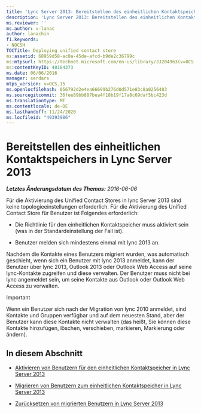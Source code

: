 ```yaml
---
title: 'Lync Server 2013: Bereitstellen des einheitlichen Kontaktspeichers'
description: 'Lync Server 2013: Bereitstellen des einheitlichen Kontaktspeichers'
ms.reviewer: ''
ms.author: v-lanac
author: lanachin
f1.keywords:
- NOCSH
TOCTitle: Deploying unified contact store
ms:assetid: 68959d58-ac8a-45de-afcd-b9de2c36799c
ms:mtpsurl: https://technet.microsoft.com/en-us/library/JJ204963(v=OCS.15)
ms:contentKeyID: 48184373
ms.date: 06/06/2016
manager: serdars
mtps_version: v=OCS.15
ms.openlocfilehash: 056792d2e4ea66699b276d0d571e83c8a0256483
ms.sourcegitcommit: 36fee89bb887bea4f18b19f17a8c69daf5bc423d
ms.translationtype: MT
ms.contentlocale: de-DE
ms.lasthandoff: 11/24/2020
ms.locfileid: "49393986"
---
```

# <a name="deploying-unified-contact-store-in-lync-server-2013"></a>Bereitstellen des einheitlichen Kontaktspeichers in Lync Server 2013

<div data-xmlns="http://www.w3.org/1999/xhtml">

<div class="topic" data-xmlns="http://www.w3.org/1999/xhtml" data-msxsl="urn:schemas-microsoft-com:xslt" data-cs="https://msdn.microsoft.com/">

<div data-asp="https://msdn2.microsoft.com/asp">



</div>

<div id="mainSection">

<div id="mainBody">

<span> </span>

_**Letztes Änderungsdatum des Themas:** 2016-06-06_

Für die Aktivierung des Unified Contact Stores in lync Server 2013 sind keine topologieeinstellungen erforderlich. Für die Aktivierung des Unified Contact Store für Benutzer ist Folgendes erforderlich:

  - Die Richtlinie für den einheitlichen Kontaktspeicher muss aktiviert sein (was in der Standardeinstellung der Fall ist).

  - Benutzer melden sich mindestens einmal mit lync 2013 an.

Nachdem die Kontakte eines Benutzers migriert wurden, was automatisch geschieht, wenn sich ein Benutzer mit lync 2013 anmeldet, kann der Benutzer über lync 2013, Outlook 2013 oder Outlook Web Access auf seine lync-Kontakte zugreifen und diese verwalten. Der Benutzer muss nicht bei lync angemeldet sein, um seine Kontakte aus Outlook oder Outlook Web Access zu verwalten.

<div>


> [!IMPORTANT]  
> Wenn ein Benutzer sich nach der Migration von lync 2010 anmeldet, sind Kontakte und Gruppen verfügbar und auf dem neuesten Stand, aber der Benutzer kann diese Kontakte nicht verwalten (das heißt, Sie können diese Kontakte hinzufügen, löschen, verschieben, markieren, Markierung oder ändern).



</div>

<div>

## <a name="in-this-section"></a>In diesem Abschnitt

  - [Aktivieren von Benutzern für den einheitlichen Kontaktspeicher in Lync Server 2013](lync-server-2013-enable-users-for-unified-contact-store.md)

  - [Migrieren von Benutzern zum einheitlichen Kontaktspeicher in Lync Server 2013](lync-server-2013-migrate-users-to-unified-contact-store.md)

  - [Zurücksetzen von migrierten Benutzern in Lync Server 2013](lync-server-2013-roll-back-migrated-users.md)

</div>

</div>

<span> </span>

</div>

</div>

</div>

